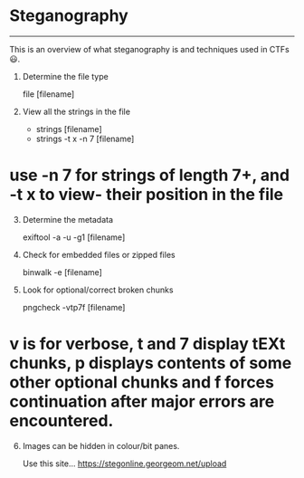 # Steganography

---

This is an overview of what steganography is and techniques used in CTFs :smiley:.

1. Determine the file type

	file [filename]
	
2. View all the strings in the file

	- strings [filename]
	- strings -t x -n 7 [filename]
# use -n 7 for strings of length 7+, and -t x to view- their position in the file

3. Determine the metadata

	exiftool -a -u -g1 [filename]
	
4. Check for embedded files or zipped files
	
	binwalk -e [filename]

5.  Look for optional/correct broken chunks	

	pngcheck -vtp7f [filename]
	
# v is for verbose, t and 7 display tEXt chunks, p displays contents of some other optional chunks and f forces continuation after major errors are encountered. 


6. Images can be hidden in colour/bit panes.

	Use this site... https://stegonline.georgeom.net/upload
	
